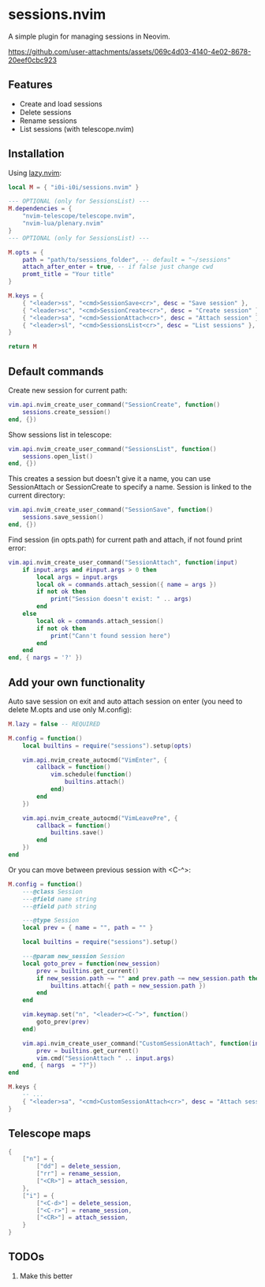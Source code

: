 # sessions.nvim

A simple plugin for managing sessions in Neovim.

https://github.com/user-attachments/assets/069c4d03-4140-4e02-8678-20eef0cbc923

## Features

- Create and load sessions
- Delete sessions
- Rename sessions
- List sessions (with telescope.nvim)

## Installation

Using [lazy.nvim](https://github.com/folke/lazy.nvim):

```lua
local M = { "i0i-i0i/sessions.nvim" }

--- OPTIONAL (only for SessionsList) ---
M.dependencies = {
    "nvim-telescope/telescope.nvim",
    "nvim-lua/plenary.nvim"
}
--- OPTIONAL (only for SessionsList) ---

M.opts = {
    path = "path/to/sessions_folder", -- default = "~/sessions"
    attach_after_enter = true, -- if false just change cwd
    promt_title = "Your title"
}

M.keys = {
    { "<leader>ss", "<cmd>SessionSave<cr>", desc = "Save session" },
    { "<leader>sc", "<cmd>SessionCreate<cr>", desc = "Create session" },
    { "<leader>sa", "<cmd>SessionAttach<cr>", desc = "Attach session" },
    { "<leader>sl", "<cmd>SessionsList<cr>", desc = "List sessions" }, -- only if you have telescope.nvim
}

return M
```

## Default commands

Create new session for current path:

```lua
vim.api.nvim_create_user_command("SessionCreate", function()
    sessions.create_session()
end, {})
```

Show sessions list in telescope:

```lua
vim.api.nvim_create_user_command("SessionsList", function()
    sessions.open_list()
end, {})
```

This creates a session but doesn't give it a name, you can use SessionAttach or SessionCreate to specify a name.
Session is linked to the current directory:

```lua
vim.api.nvim_create_user_command("SessionSave", function()
    sessions.save_session()
end, {})
```

Find session (in opts.path) for current path and attach, if not found print error:

```lua
vim.api.nvim_create_user_command("SessionAttach", function(input)
    if input.args and #input.args > 0 then
        local args = input.args
        local ok = commands.attach_session({ name = args })
        if not ok then
            print("Session doesn't exist: " .. args)
        end
    else
        local ok = commands.attach_session()
        if not ok then
            print("Cann't found session here")
        end
    end
end, { nargs = '?' })
```

## Add your own functionality

Auto save session on exit and auto attach session on enter (you need to delete M.opts and use only M.config):

```lua
M.lazy = false -- REQUIRED

M.config = function()
    local builtins = require("sessions").setup(opts)

    vim.api.nvim_create_autocmd("VimEnter", {
        callback = function()
            vim.schedule(function()
                builtins.attach()
            end)
        end
    })

    vim.api.nvim_create_autocmd("VimLeavePre", {
        callback = function()
            builtins.save()
        end
    })
end
```

Or you can move between previous session with <leader><C-^>:

```lua
M.config = function()
    ---@class Session
    ---@field name string
    ---@field path string

    ---@type Session
    local prev = { name = "", path = "" }

    local builtins = require("sessions").setup()

    ---@param new_session Session
    local goto_prev = function(new_session)
        prev = builtins.get_current()
        if new_session.path ~= "" and prev.path ~= new_session.path then
            builtins.attach({ path = new_session.path })
        end
    end

    vim.keymap.set("n", "<leader><C-^>", function()
        goto_prev(prev)
    end)

    vim.api.nvim_create_user_command("CustomSessionAttach", function(input)
        prev = builtins.get_current()
        vim.cmd("SessionAttach " .. input.args)
    end, { nargs  = "?"})
end

M.keys {
    -- ...
    { "<leader>sa", "<cmd>CustomSessionAttach<cr>", desc = "Attach session" }
}
```

## Telescope maps

```lua
{
    ["n"] = {
        ["dd"] = delete_session,
        ["rr"] = rename_session,
        ["<CR>"] = attach_session,
    },
    ["i"] = {
        ["<C-d>"] = delete_session,
        ["<C-r>"] = rename_session,
        ["<CR>"] = attach_session,
    }
}
```

## TODOs

1. Make this better
